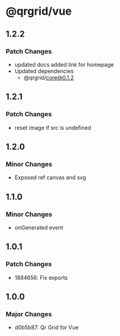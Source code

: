 # @qrgrid/vue

## 1.2.2

### Patch Changes

- updated docs added link for homepage
- Updated dependencies
  - @qrgrid/core@0.1.2

## 1.2.1

### Patch Changes

- reset image if src is undefined

## 1.2.0

### Minor Changes

- Exposed ref canvas and svg

## 1.1.0

### Minor Changes

- onGenerated event

## 1.0.1

### Patch Changes

- 1884656: Fix exports

## 1.0.0

### Major Changes

- d0b5b87: Qr Grid for Vue
